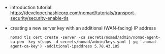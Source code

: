 * introduction tutorial: https://developer.hashicorp.com/nomad/tutorials/transport-security/security-enable-tls

* creating a new server key with an additional (WAN-facing) IP address
    ```
    nomad tls cert create -server -ca secrets/nomad/admin/nomad-agent-ca.pem -key <(sops -d secrets/nomad/admin/keys.yaml | yq '.nomad-agent-ca-key') -additional-ipaddress 5.78.43.185
    ```
